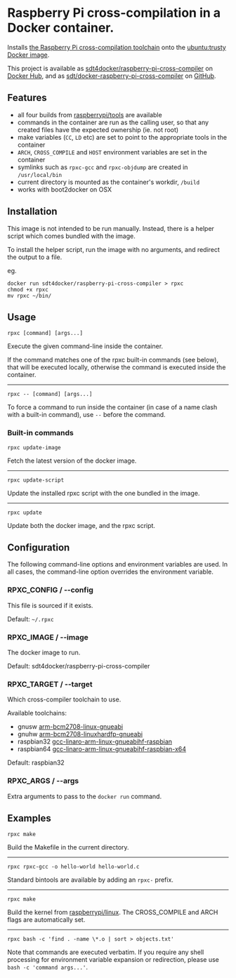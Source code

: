 # Raspberry Pi cross-compilation in a Docker container.

Installs [the Raspberry Pi cross-compilation toolchain](https://github.com/raspberrypi/tools) onto the [ubuntu:trusty Docker image](https://registry.hub.docker.com/_/ubuntu/).

This project is available as [sdt4docker/raspberry-pi-cross-compiler](https://registry.hub.docker.com/u/sdt4docker/raspberry-pi-cross-compiler/) on [Docker Hub](https://hub.docker.com/), and as [sdt/docker-raspberry-pi-cross-compiler](https://github.com/sdt/docker-raspberry-pi-cross-compiler) on [GitHub](https://github.com).


## Features

* all four builds from [raspberrypi/tools](https://github.com/raspberrypi/tools) are available
* commands in the container are run as the calling user, so that any created files have the expected ownership (ie. not root)
* make variables (`CC`, `LD` etc) are set to point to the appropriate tools in the container
* `ARCH`, `CROSS_COMPILE` and `HOST` environment variables are set in the container
* symlinks such as `rpxc-gcc` and `rpxc-objdump` are created in `/usr/local/bin`
* current directory is mounted as the container's workdir, `/build`
* works with boot2docker on OSX

## Installation

This image is not intended to be run manually. Instead, there is a helper script which comes bundled with the image.

To install the helper script, run the image with no arguments, and redirect the output to a file.

eg.
```
docker run sdt4docker/raspberry-pi-cross-compiler > rpxc
chmod +x rpxc
mv rpxc ~/bin/
```

## Usage

`rpxc [command] [args...]`

Execute the given command-line inside the container.

If the command matches one of the rpxc built-in commands (see below), that will be executed locally, otherwise the command is executed inside the container.

---

`rpxc -- [command] [args...]`

To force a command to run inside the container (in case of a name clash with a built-in command), use `--` before the command.

### Built-in commands

`rpxc update-image`

Fetch the latest version of the docker image.

---

`rpxc update-script`

Update the installed rpxc script with the one bundled in the image.

----

`rpxc update`

Update both the docker image, and the rpxc script.

## Configuration

The following command-line options and environment variables are used. In all cases, the command-line option overrides the environment variable.

### RPXC_CONFIG / --config <path-to-config-file>

This file is sourced if it exists.

Default: `~/.rpxc`

### RPXC_IMAGE / --image <docker-image-name>

The docker image to run.

Default: sdt4docker/raspberry-pi-cross-compiler

### RPXC_TARGET / --target <target-name>

Which cross-compiler toolchain to use.

Available toolchains:

* gnusw [arm-bcm2708-linux-gnueabi](https://github.com/raspberrypi/tools/tree/master/arm-bcm2708/arm-bcm2708-linux-gnueabi)
* gnuhw [arm-bcm2708-linuxhardfp-gnueabi](https://github.com/raspberrypi/tools/tree/master/arm-bcm2708/arm-bcm2708hardfp-linux-gnueabi)
* raspbian32 [gcc-linaro-arm-linux-gnueabihf-raspbian](https://github.com/raspberrypi/tools/tree/master/arm-bcm2708/gcc-linaro-arm-linux-gnueabihf-raspbian)
* raspbian64 [gcc-linaro-arm-linux-gnueabihf-raspbian-x64](https://github.com/raspberrypi/tools/tree/master/arm-bcm2708/gcc-linaro-arm-linux-gnueabihf-raspbian-x64)

Default: raspbian32

### RPXC_ARGS / --args <docker-run-args>

Extra arguments to pass to the `docker run` command.

## Examples

`rpxc make`

Build the Makefile in the current directory.

---

`rpxc rpxc-gcc -o hello-world hello-world.c`

Standard bintools are available by adding an `rpxc-` prefix.

---

`rpxc make`

Build the kernel from [raspberrypi/linux](https://github.com/raspberrypi/linux).
The CROSS_COMPILE and ARCH flags are automatically set.

---

`rpxc bash -c 'find . -name \*.o | sort > objects.txt'`

Note that commands are executed verbatim. If you require any shell processing for environment variable expansion or redirection, please use `bash -c 'command args...'`.
